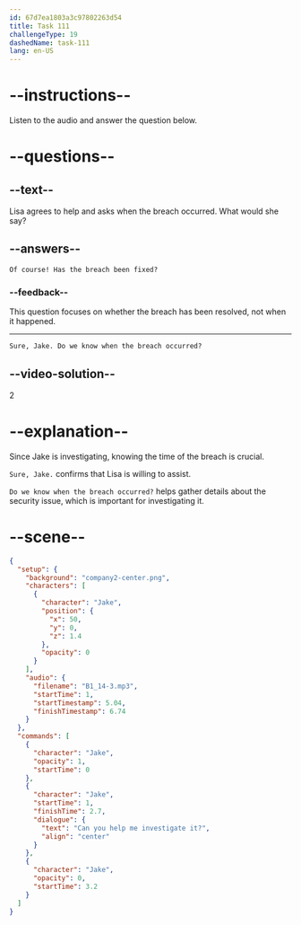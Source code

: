 ```yaml
---
id: 67d7ea1803a3c97802263d54
title: Task 111
challengeType: 19
dashedName: task-111
lang: en-US
---
```


<!-- (audio) Jake: Can you help me investigate this? -->

<!-- SPEAKING -->

# --instructions--

Listen to the audio and answer the question below.

# --questions--

## --text--

Lisa agrees to help and asks when the breach occurred. What would she say?

## --answers--

`Of course! Has the breach been fixed?`

### --feedback--

This question focuses on whether the breach has been resolved, not when it happened.

---

`Sure, Jake. Do we know when the breach occurred?`

## --video-solution--

2

# --explanation--

Since Jake is investigating, knowing the time of the breach is crucial.

`Sure, Jake.` confirms that Lisa is willing to assist.

`Do we know when the breach occurred?` helps gather details about the security issue, which is important for investigating it.  

# --scene--

```json
{
  "setup": {
    "background": "company2-center.png",
    "characters": [
      {
        "character": "Jake",
        "position": {
          "x": 50,
          "y": 0,
          "z": 1.4
        },
        "opacity": 0
      }
    ],
    "audio": {
      "filename": "B1_14-3.mp3",
      "startTime": 1,
      "startTimestamp": 5.04,
      "finishTimestamp": 6.74
    }
  },
  "commands": [
    {
      "character": "Jake",
      "opacity": 1,
      "startTime": 0
    },
    {
      "character": "Jake",
      "startTime": 1,
      "finishTime": 2.7,
      "dialogue": {
        "text": "Can you help me investigate it?",
        "align": "center"
      }
    },
    {
      "character": "Jake",
      "opacity": 0,
      "startTime": 3.2
    }
  ]
}
```
